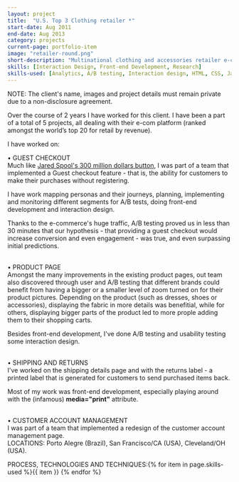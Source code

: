 ```yaml
---
layout: project
title:  "U.S. Top 3 Clothing retailer *"
start-date: Aug 2011
end-date: Aug 2013
category: projects
current-page: portfolio-item
image: "retailer-round.png"
short-description: "Multinational clothing and accessories retailer e-commerce; checkout flow, product pages, returns and shippin and customer account management."
skills: [Interaction Design, Front-end Development, Research]
skills-used: [Analytics, A/B testing, Interaction design, HTML, CSS, Javascript, Usability testing]
---
```


<span class="category-description">NOTE:</span> The client's name, images and project details must remain private due to a non-disclosure agreement.

Over the course of 2 years I have worked for this client. I have been a part of a total of 5 projects, all dealing with their e-com platform (ranked amongst the world’s top 20 for retail by revenue). 

I have worked on:

<span class="category-description">• GUEST CHECKOUT</span><br>
Much like [Jared Spool's 300 million dollars button](https://www.uie.com/articles/three_hund_million_button/), I was part of a team that implemented a Guest checkout feature - that is, the ability for customers to make their purchases without registering.

I have work mapping personas and their journeys, planning, implementing and monitoring different segments for A/B tests, doing front-end development and interaction design.

Thanks to the e-commerce's huge traffic, A/B testing proved us in less than 30 minutes that our hypothesis - that providing a guest checkout would increase conversion and even engagement - was true, and even surpassing initial predictions.

<br>
<span class="category-description">• PRODUCT PAGE</span><br>
Amongst the many improvements in the existing product pages, out team also discovered through user and A/B testing that different brands could benefit from having a bigger or a smaller level of zoom turned on for their product pictures. Depending on the product (such as dresses, shoes or accessories), displaying the fabric in more details was benefitial, while for others, displaying bigger parts of the product led to more prople adding them to their shopping carts.

Besides front-end development, I've done A/B testing and usability testing some interaction design.

<br>
<span class="category-description">• SHIPPING AND RETURNS</span><br>
I've worked on the shipping details page and with the returns label - a printed label that is generated for customers to send purchased items back.

Most of my work was front-end development, especially playing around with the (infamous) **media="print"** attribute.

<br>
<span class="category-description">• CUSTOMER ACCOUNT MANAGEMENT</span><br>
I was part of a team that implemented a redesign of the customer account management page.

<br>
<span class="category-description">LOCATIONS:</span>
Porto Alegre (Brazil), San Francisco/CA (USA), Cleveland/OH (USA).

<span class="category-description">PROCESS, TECHNOLOGIES AND TECHNIQUES:</span>{% for item in page.skills-used %}<span class="skill-item">{{ item }}</span> {% endfor %} 